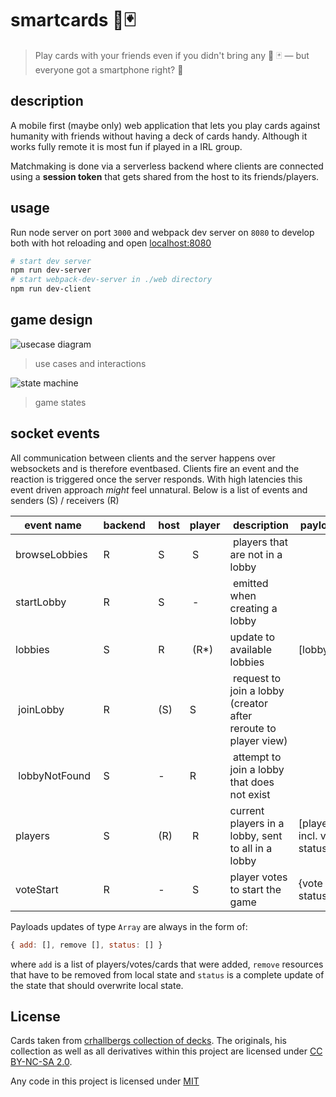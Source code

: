# smartcards 📱🃏

> Play cards with your friends even if you didn't bring any 🚫 🃏 —  but everyone got a smartphone right? 📱

## description

A mobile first (maybe only) web application that lets you play cards against humanity with friends without having a deck of cards handy.
Although it works fully remote it is most fun if played in a IRL group.

Matchmaking is done via a serverless backend where clients are connected using a **session token** that gets shared from the host to its friends/players.

## usage

Run node server on port `3000` and webpack dev server on `8080` to develop both with hot reloading and open [localhost:8080](http://localhost:8080)

```sh
# start dev server 
npm run dev-server
# start webpack-dev-server in ./web directory
npm run dev-client
```

## game design

![usecase diagram](http://www.plantuml.com/plantuml/proxy?cache=no&src=https://raw.github.com/anoff/smartcards/master/assets/usecase.iuml)

> use cases and interactions

![state machine](http://www.plantuml.com/plantuml/proxy?cache=no&src=https://raw.github.com/anoff/smartcards/master/assets/state.iuml)

> game states

## socket events

All communication between clients and the server happens over websockets and is therefore eventbased. Clients fire an event and the reaction is triggered once the server responds. With high latencies this event driven approach _might_ feel unnatural.
Below is a list of events and senders (S) / receivers (R)

| event name | backend | host | player | description | payload |
|------------|---------|------|--------|-------------|---------|
| browseLobbies | R | S | S | players that are not in a lobby | |
| startLobby | R       | S    | -      | emitted when creating a lobby | |
| lobbies | S | R | (R*) | update to available lobbies | [lobbyId] |
| joinLobby | R | (S) | S | request to join a lobby (creator after reroute to player view) | |
| lobbyNotFound | S | - | R | attempt to join a lobby that does not exist | |
| players | S | (R) | R | current players in a lobby, sent to all in a lobby | [players incl. vote status] |
| voteStart | R | - | S | player votes to start the game | {vote status} |

Payloads updates of type `Array` are always in the form of:

```javascript
{ add: [], remove [], status: [] }
```

where `add` is a list of players/votes/cards that were added, `remove` resources that have to be removed from local state and `status` is a complete update of the state that should overwrite local state.

## License

Cards taken from [crhallbergs collection of decks](https://github.com/crhallberg/json-against-humanity). The originals, his collection as well as all derivatives within this project are licensed under [CC BY-NC-SA 2.0](https://creativecommons.org/licenses/by-nc-sa/2.0/).

Any code in this project is licensed under [MIT](https://opensource.org/licenses/MIT)

